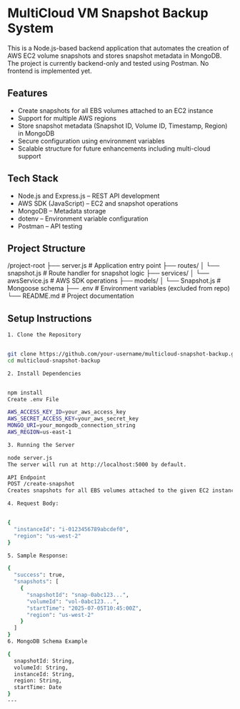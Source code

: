 # MultiCloud VM Snapshot Backup System

This is a Node.js-based backend application that automates the creation of AWS EC2 volume snapshots and stores snapshot metadata in MongoDB. The project is currently backend-only and tested using Postman. No frontend is implemented yet.

## Features

- Create snapshots for all EBS volumes attached to an EC2 instance
- Support for multiple AWS regions
- Store snapshot metadata (Snapshot ID, Volume ID, Timestamp, Region) in MongoDB
- Secure configuration using environment variables
- Scalable structure for future enhancements including multi-cloud support

## Tech Stack

- Node.js and Express.js – REST API development
- AWS SDK (JavaScript) – EC2 and snapshot operations
- MongoDB – Metadata storage
- dotenv – Environment variable configuration
- Postman – API testing

## Project Structure
/project-root
├── server.js # Application entry point
├── routes/
│ └── snapshot.js # Route handler for snapshot logic
├── services/
│ └── awsService.js # AWS SDK operations
├── models/
│ └── Snapshot.js # Mongoose schema
├── .env # Environment variables (excluded from repo)
└── README.md # Project documentation


## Setup Instructions
```bash
1. Clone the Repository


git clone https://github.com/your-username/multicloud-snapshot-backup.git
cd multicloud-snapshot-backup

2. Install Dependencies


npm install
Create .env File

AWS_ACCESS_KEY_ID=your_aws_access_key
AWS_SECRET_ACCESS_KEY=your_aws_secret_key
MONGO_URI=your_mongodb_connection_string
AWS_REGION=us-east-1

3. Running the Server

node server.js
The server will run at http://localhost:5000 by default.

API Endpoint
POST /create-snapshot
Creates snapshots for all EBS volumes attached to the given EC2 instance.

4. Request Body:


{
  "instanceId": "i-0123456789abcdef0",
  "region": "us-west-2"
}

5. Sample Response:

{
  "success": true,
  "snapshots": [
    {
      "snapshotId": "snap-0abc123...",
      "volumeId": "vol-0abc123...",
      "startTime": "2025-07-05T10:45:00Z",
      "region": "us-west-2"
    }
  ]
}
6. MongoDB Schema Example

{
  snapshotId: String,
  volumeId: String,
  instanceId: String,
  region: String,
  startTime: Date
}
---

